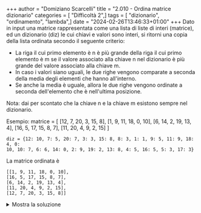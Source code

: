 +++
author = "Domiziano Scarcelli"
title = "2.010 - Ordina matrice dizionario"
categories = [ "Difficoltà 2",]
tags = [ "dizionario", "ordinamento", "lambda",]
date = "2024-02-26T13:46:33+01:00"
+++
Dato in input una matrice rappresentata come una lista di liste di interi
(matrice), ed un dizionario (diz) le cui chiavi e valori sono interi, si ritorni
una copia della lista ordinata secondo il seguente criterio:

- La riga il cui primo elemento è n è più grande della riga il cui primo
elemento è m se il valore associato alla chiave n nel dizionario è più
grande  del valore associato alla chiave m.
- In caso i valori siano uguali, le due righe vengono comparate a seconda della media degli elementi che hanno all'interno.
- Se anche la media è uguale, allora le due righe vengono ordinate a seconda dell'elemento che è nell'ultima posizione.

Nota: dai per scontato che la chiave n e la chiave m esistono sempre nel dizionario.

Esempio:
    matrice = [
        [12, 7, 20, 3, 15, 8],
        [1, 9, 11, 18, 0, 10],
        [6, 14, 2, 19, 13, 4],
        [16, 5, 17, 15, 8, 7],
        [11, 20, 4, 9, 2, 15]
    ]

    diz = {12: 10, 7: 5, 20: 7, 3: 3, 15: 8, 8: 3, 1: 1, 9: 5, 11: 9, 18: 4, 0:
    10, 10: 7, 6: 6, 14: 0, 2: 9, 19: 2, 13: 8, 4: 5, 16: 5, 5: 3, 17: 3}


La matrice ordinata è 

    [[1, 9, 11, 18, 0, 10],
    [16, 5, 17, 15, 8, 7],
    [6, 14, 2, 19, 13, 4],
    [11, 20, 4, 9, 2, 15],
    [12, 7, 20, 3, 15, 8]] 

<details>
<summary>Mostra la soluzione</summary>

```python
def ordina_matrice_diz(matrice, diz):
    return sorted(matrice, key=lambda x: (diz[x[0]], -sum(x), x[-1]))
```

</details>

